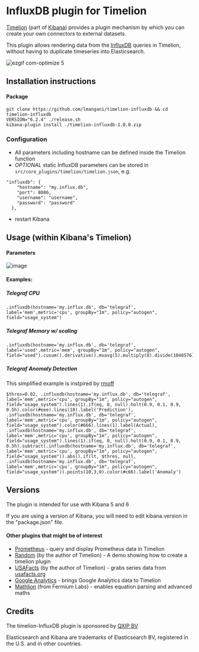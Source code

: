 # InfluxDB plugin for Timelion

[Timelion](https://www.elastic.co/blog/timelion-timeline) (part of [Kibana](https://www.elastic.co/products/kibana)) provides a plugin mechanism by which you can create your own connectors to external datasets.

This plugin allows rendering data from the [InfluxDB](https://portal.influxdata.com/downloads) queries in Timelion, without having to duplicate timeseries into Elasticsearch.

![ezgif com-optimize 5](https://user-images.githubusercontent.com/1423657/43321404-08a22882-91ac-11e8-8eed-a961d71a0c65.gif)



## Installation instructions

#### Package
```
git clone https://github.com/lmangani/timelion-influxdb && cd timelion-influxdb
VERSION="6.2.4" ./release.sh
kibana-plugin install ./timelion-influxdb-1.0.0.zip
```

### Configuration
* All parameters including hostname can be defined inside the Timelion function
* *OPTIONAL* static InfluxDB parameters can be stored in `src/core_plugins/timelion/timelion.json`, e.g.
```
"influxdb": {
    "hostname": "my.influx.db",
    "port": 8086,
    "username": "username",
    "password": "password"
  },
```
* restart Kibana


## Usage (within Kibana's Timelion)
#### Parameters
![image](https://user-images.githubusercontent.com/1423657/43320300-560a576a-91a8-11e8-9ad7-45cc6993c254.png)

#### Examples:
##### Telegraf CPU
```
.influxdb(hostname='my.influx.db', db='telegraf', label='mem',metric='cpu', groupBy="1m", policy="autogen", field="usage_system")
```
##### Telegraf Memory w/ scaling
```
.influxdb(hostname='my.influx.db', db='telegraf', label='used',metric='mem', groupBy="1m", policy="autogen", field="used").cusum().derivative().mvavg(5).multiply(8).divide(1048576).lines(fill=2,width=1).color(#00FF00)
```
##### Telegraf Anomaly Detection
This simplified example is instpired by [rmoff](https://rmoff.net/2017/01/18/kibana-timelion-anomaly-detection/)
```
$thres=0.02, .influxdb(hostname='my.influx.db', db='telegraf', label='mem',metric='cpu', groupBy="1m", policy="autogen", field="usage_system").lines(1).if(eq, 0, null).holt(0.9, 0.1, 0.9, 0.5h).color(#eee).lines(10).label('Prediction'), .influxdb(hostname='my.influx.db', db='telegraf', label='mem',metric='cpu', groupBy="1m", policy="autogen", field="usage_system").color(#666).lines(1).label(Actual), .influxdb(hostname='my.influx.db', db='telegraf', label='mem',metric='cpu', groupBy="1m", policy="autogen", field="usage_system").lines(1).if(eq, 0, null).holt(0.9, 0.1, 0.9, 0.5h).subtract(.influxdb(hostname='my.influx.db', db='telegraf', label='mem',metric='cpu', groupBy="1m", policy="autogen", field="usage_system")).abs().if(lt, $thres, null, .influxdb(hostname='my.influx.db', db='telegraf', label='mem',metric='cpu', groupBy="1m", policy="autogen", field="usage_system")).points(10,3,0).color(#c66).label('Anomaly')
```

## Versions

The plugin is intended for use with Kibana 5 and 6

If you are using a version of Kibana, you will need to edit kibana.version in the "package.json" file.


#### Other plugins that might be of interest

* [Prometheus](https://github.com/lmangani/timelion-prometheus) - query and display Prometheus data in Timelion
* [Random](https://github.com/rashidkpc/timelion-random) (by the author of Timelion) - A demo showing how to create a timelion plugin
* [USAFacts](https://github.com/rashidkpc/timelion-usafacts) (by the author of Timelion) - grabs series data from [usafacts.org](http://usafacts.org)
* [Google Analytics](https://github.com/bahaaldine/timelion-google-analytics) - brings Google Analytics data to Timelion
* [Mathlion](https://github.com/fermiumlabs/mathlion) (from Fermium Labs) - enables equation parsing and advanced maths

## Credits

The timelion-InfluxDB plugin is sponsored by [QXIP BV](http://qxip.net)

Elasticsearch and Kibana are trademarks of Elasticsearch BV, registered in the U.S. and in other countries.


